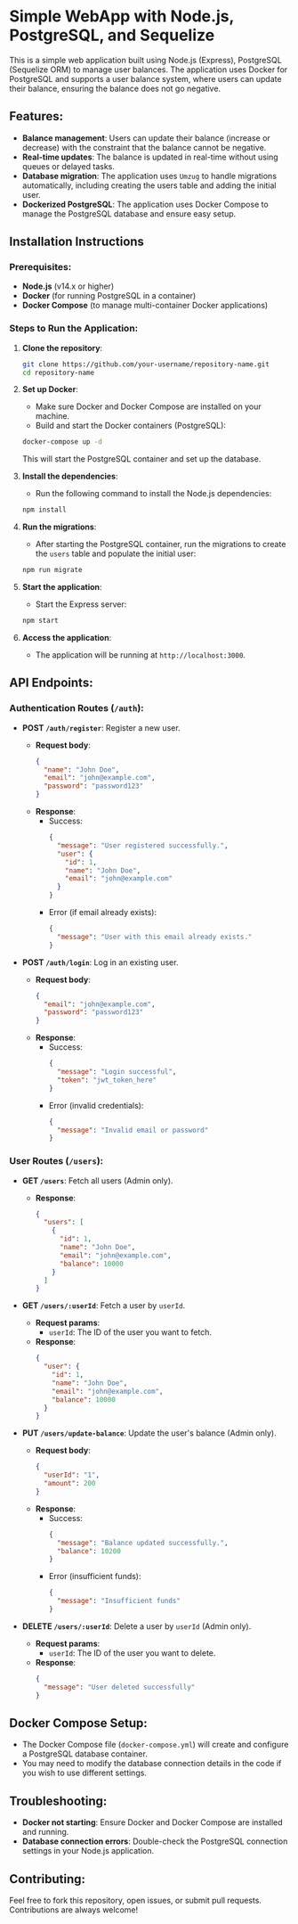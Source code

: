 # Simple WebApp with Node.js, PostgreSQL, and Sequelize

This is a simple web application built using Node.js (Express), PostgreSQL (Sequelize ORM) to manage user balances. The application uses Docker for PostgreSQL and supports a user balance system, where users can update their balance, ensuring the balance does not go negative.

## Features:
- **Balance management**: Users can update their balance (increase or decrease) with the constraint that the balance cannot be negative.
- **Real-time updates**: The balance is updated in real-time without using queues or delayed tasks.
- **Database migration**: The application uses `Umzug` to handle migrations automatically, including creating the users table and adding the initial user.
- **Dockerized PostgreSQL**: The application uses Docker Compose to manage the PostgreSQL database and ensure easy setup.

## Installation Instructions

### Prerequisites:
- **Node.js** (v14.x or higher)
- **Docker** (for running PostgreSQL in a container)
- **Docker Compose** (to manage multi-container Docker applications)

### Steps to Run the Application:

1. **Clone the repository**:
    ```bash
    git clone https://github.com/your-username/repository-name.git
    cd repository-name
    ```

2. **Set up Docker**:
    - Make sure Docker and Docker Compose are installed on your machine.
    - Build and start the Docker containers (PostgreSQL):
    ```bash
    docker-compose up -d
    ```
    This will start the PostgreSQL container and set up the database.

3. **Install the dependencies**:
    - Run the following command to install the Node.js dependencies:
    ```bash
    npm install
    ```

4. **Run the migrations**:
    - After starting the PostgreSQL container, run the migrations to create the `users` table and populate the initial user:
    ```bash
    npm run migrate
    ```

5. **Start the application**:
    - Start the Express server:
    ```bash
    npm start
    ```

6. **Access the application**:
    - The application will be running at `http://localhost:3000`.

## API Endpoints:

### **Authentication Routes** (`/auth`):

- **POST `/auth/register`**: Register a new user.
  - **Request body**:
    ```json
    {
      "name": "John Doe",
      "email": "john@example.com",
      "password": "password123"
    }
    ```
  - **Response**:
    - Success:
      ```json
      {
        "message": "User registered successfully.",
        "user": {
          "id": 1,
          "name": "John Doe",
          "email": "john@example.com"
        }
      }
      ```
    - Error (if email already exists):
      ```json
      {
        "message": "User with this email already exists."
      }
      ```

- **POST `/auth/login`**: Log in an existing user.
  - **Request body**:
    ```json
    {
      "email": "john@example.com",
      "password": "password123"
    }
    ```
  - **Response**:
    - Success:
      ```json
      {
        "message": "Login successful",
        "token": "jwt_token_here"
      }
      ```
    - Error (invalid credentials):
      ```json
      {
        "message": "Invalid email or password"
      }
      ```

### **User Routes** (`/users`):

- **GET `/users`**: Fetch all users (Admin only).
  - **Response**:
    ```json
    {
      "users": [
        {
          "id": 1,
          "name": "John Doe",
          "email": "john@example.com",
          "balance": 10000
        }
      ]
    }
    ```

- **GET `/users/:userId`**: Fetch a user by `userId`.
  - **Request params**:
    - `userId`: The ID of the user you want to fetch.
  - **Response**:
    ```json
    {
      "user": {
        "id": 1,
        "name": "John Doe",
        "email": "john@example.com",
        "balance": 10000
      }
    }
    ```
  
- **PUT `/users/update-balance`**: Update the user's balance (Admin only).
  - **Request body**:
    ```json
    {
      "userId": "1",
      "amount": 200
    }
    ```
  - **Response**:
    - Success:
      ```json
      {
        "message": "Balance updated successfully.",
        "balance": 10200
      }
      ```
    - Error (insufficient funds):
      ```json
      {
        "message": "Insufficient funds"
      }
      ```

- **DELETE `/users/:userId`**: Delete a user by `userId` (Admin only).
  - **Request params**:
    - `userId`: The ID of the user you want to delete.
  - **Response**:
    ```json
    {
      "message": "User deleted successfully"
    }
    ```

## Docker Compose Setup:

- The Docker Compose file (`docker-compose.yml`) will create and configure a PostgreSQL database container.
- You may need to modify the database connection details in the code if you wish to use different settings.

## Troubleshooting:

- **Docker not starting**: Ensure Docker and Docker Compose are installed and running.
- **Database connection errors**: Double-check the PostgreSQL connection settings in your Node.js application.

## Contributing:

Feel free to fork this repository, open issues, or submit pull requests. Contributions are always welcome!

